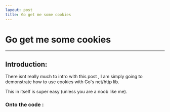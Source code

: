 ```yaml
---
layout: post
title: Go get me some cookies
---
```


# Go get me some cookies
* * * 

## Introduction: 

There isnt really much to intro with this post , I am simply
going to demonstrate how to use cookies with Go's net/http lib.

This in itself is super easy (unless you are a noob like me). 

### Onto the code :

<script src="https://gist.github.com/RC1140/575d9275c85ea517e1e3.js" type="text/javascript"></script>
